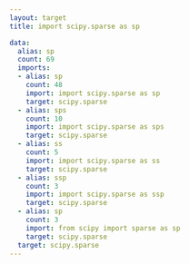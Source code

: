 ```yaml
---
layout: target
title: import scipy.sparse as sp

data:
  alias: sp
  count: 69
  imports:
  - alias: sp
    count: 48
    import: import scipy.sparse as sp
    target: scipy.sparse
  - alias: sps
    count: 10
    import: import scipy.sparse as sps
    target: scipy.sparse
  - alias: ss
    count: 5
    import: import scipy.sparse as ss
    target: scipy.sparse
  - alias: ssp
    count: 3
    import: import scipy.sparse as ssp
    target: scipy.sparse
  - alias: sp
    count: 3
    import: from scipy import sparse as sp
    target: scipy.sparse
  target: scipy.sparse
---
```


